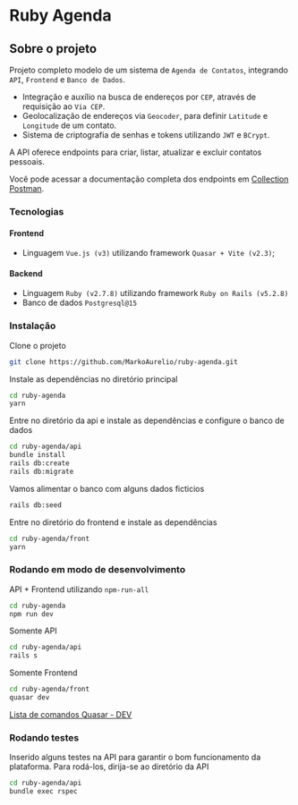 
# Ruby Agenda


## Sobre o projeto

Projeto completo modelo de um sistema de `Agenda de Contatos`, integrando `API`, `Frontend` e `Banco de Dados`.

* Integração e auxílio na busca de endereços por `CEP`, através de requisição ao `Via CEP`.
* Geolocalização de endereços via `Geocoder`, para definir `Latitude` e `Longitude` de um contato.
* Sistema de criptografia de senhas e tokens utilizando `JWT` e `BCrypt`.


A API oferece endpoints para criar, listar, atualizar e excluir contatos pessoais.

Você pode acessar a documentação completa dos endpoints em [Collection Postman](https://documenter.getpostman.com/view/30167854/2s9YJbzNNU).

### Tecnologias

#### Frontend
- Linguagem `Vue.js (v3)` utilizando framework `Quasar + Vite (v2.3)`;
#### Backend
- Linguagem `Ruby (v2.7.8)` utilizando framework `Ruby on Rails (v5.2.8)`
- Banco de dados `Postgresql@15`

### Instalação

Clone o projeto
```bash
git clone https://github.com/MarkoAurelio/ruby-agenda.git
```

Instale as dependências no diretório principal
```bash
cd ruby-agenda
yarn
```

Entre no diretório da api e instale as dependências e configure o banco de dados
```bash
cd ruby-agenda/api
bundle install
rails db:create
rails db:migrate
```

Vamos alimentar o banco com alguns dados ficticios
```bash
rails db:seed
```

Entre no diretório do frontend e instale as dependências
```bash
cd ruby-agenda/front
yarn
```

### Rodando em modo de desenvolvimento

API + Frontend utilizando `npm-run-all`
```bash
cd ruby-agenda
npm run dev
```

Somente API
```bash
cd ruby-agenda/api
rails s
```

Somente Frontend
```bash
cd ruby-agenda/front
quasar dev
```
[Lista de comandos Quasar - DEV](https://quasar.dev/quasar-cli-webpack/commands-list#dev)

### Rodando testes

Inserido alguns testes na API para garantir o bom funcionamento da plataforma. Para rodá-los, dirija-se ao diretório da API

```bash
cd ruby-agenda/api
bundle exec rspec
```
